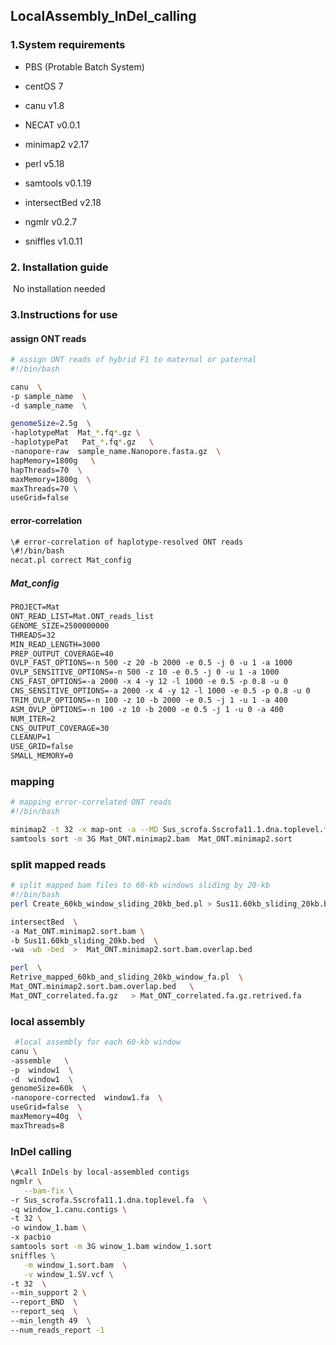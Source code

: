 ## LocalAssembly_InDel_calling

### 1.System requirements

- PBS (Protable Batch System)

-  centOS 7

- canu v1.8

- NECAT v0.0.1

- minimap2 v2.17

- perl v5.18

- samtools v0.1.19

- intersectBed v2.18

- ngmlr v0.2.7

- sniffles v1.0.11

### 2. Installation guide

​    No installation needed

### 3.Instructions for use

#### assign ONT reads

```sh
# assign ONT reads of hybrid F1 to maternal or paternal
#!/bin/bash

canu  \
-p sample_name  \
-d sample_name  \

genomeSize=2.5g  \
-haplotypeMat  Mat_*.fq*.gz \
-haplotypePat   Pat_*.fq*.gz   \ 
-nanopore-raw  sample_name.Nanopore.fasta.gz  \
hapMemory=1800g   \
hapThreads=70  \
maxMemory=1800g  \
maxThreads=70 \
useGrid=false
```

#### error-correlation

``` sh
\# error-correlation of haplotype-resolved ONT reads
\#!/bin/bash
necat.pl correct Mat_config
```

##### Mat_config

```tex
PROJECT=Mat
ONT_READ_LIST=Mat.ONT_reads_list
GENOME_SIZE=2500000000
THREADS=32
MIN_READ_LENGTH=3000
PREP_OUTPUT_COVERAGE=40
OVLP_FAST_OPTIONS=-n 500 -z 20 -b 2000 -e 0.5 -j 0 -u 1 -a 1000
OVLP_SENSITIVE_OPTIONS=-n 500 -z 10 -e 0.5 -j 0 -u 1 -a 1000
CNS_FAST_OPTIONS=-a 2000 -x 4 -y 12 -l 1000 -e 0.5 -p 0.8 -u 0
CNS_SENSITIVE_OPTIONS=-a 2000 -x 4 -y 12 -l 1000 -e 0.5 -p 0.8 -u 0
TRIM_OVLP_OPTIONS=-n 100 -z 10 -b 2000 -e 0.5 -j 1 -u 1 -a 400
ASM_OVLP_OPTIONS=-n 100 -z 10 -b 2000 -e 0.5 -j 1 -u 0 -a 400
NUM_ITER=2
CNS_OUTPUT_COVERAGE=30
CLEANUP=1
USE_GRID=false
SMALL_MEMORY=0
```

### mapping

```sh
# mapping error-correlated ONT reads
#!/bin/bash

minimap2 -t 32 -x map-ont -a --MD Sus_scrofa.Sscrofa11.1.dna.toplevel.fa  \ Mat_ONT_correlated.fa.gz |  samtools view  -bS  - >  Mat_ONT.minimap2.bam
samtools sort -m 3G Mat_ONT.minimap2.bam  Mat_ONT.minimap2.sort
```

 ### split mapped reads

``` sh
# split mapped bam files to 60-kb windows sliding by 20-kb
#!/bin/bash
perl Create_60kb_window_sliding_20kb_bed.pl > Sus11.60kb_sliding_20kb.bed

intersectBed  \
-a Mat_ONT.minimap2.sort.bam \
-b Sus11.60kb_sliding_20kb.bed  \
-wa -wb -bed  >  Mat_ONT.minimap2.sort.bam.overlap.bed

perl  \ 
Retrive_mapped_60kb_and_sliding_20kb_window_fa.pl  \
Mat_ONT.minimap2.sort.bam.overlap.bed   \
Mat_ONT_correlated.fa.gz   > Mat_ONT_correlated.fa.gz.retrived.fa

```

### local assembly

``` sh
 #local assembly for each 60-kb window 
canu \
-assemble   \
-p  window1  \ 
-d  window1  \
genomeSize=60k  \ 
-nanopore-corrected  window1.fa  \
useGrid=false  \
maxMemory=40g  \
maxThreads=8

```

### InDel calling  

``` sh
\#call InDels by local-assembled contigs
ngmlr \
   --bam-fix \
-r Sus_scrofa.Sscrofa11.1.dna.toplevel.fa  \
-q window_1.canu.contigs \
-t 32 \
-o window_1.bam \
-x pacbio
samtools sort -m 3G winow_1.bam window_1.sort 
sniffles \
   -m window_1.sort.bam  \
   -v window_1.SV.vcf \
-t 32  \
--min_support 2 \
--report_BND  \
--report_seq  \
--min_length 49  \
--num_reads_report -1
```



